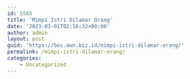 ```yaml
---
id: 5565
title: 'Mimpi Istri Dilamar Orang'
date: '2023-03-01T02:16:32+00:00'
author: admin
layout: post
guid: 'https://bos.awn.biz.id/mimpi-istri-dilamar-orang/'
permalink: /mimpi-istri-dilamar-orang/
categories:
    - Uncategorized
---
```


